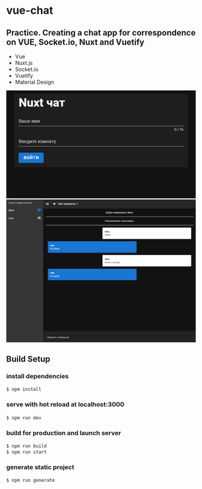 # vue-chat
## Practice. Creating a chat app for correspondence on VUE, Socket.io, Nuxt and Vuetify

* Vue
* Nuxt.js
* Socket.io
* Vuetify
* Material Design

![vuechat-project](screenshots/demo.png "vuechat-project")
![vuechat-project](screenshots/demo2.png "vuechat-project")

## Build Setup

### install dependencies
```
$ npm install
```
### serve with hot reload at localhost:3000
```
$ npm run dev
```
### build for production and launch server
```
$ npm run build
$ npm run start
```
### generate static project
```
$ npm run generate
```

